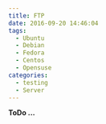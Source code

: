 ```yaml
---
title: FTP
date: 2016-09-20 14:46:04
tags:
  - Ubuntu
  - Debian
  - Fedora
  - Centos
  - Opensuse
categories:
  - testing
  - Server
---
```


**ToDo ...**
